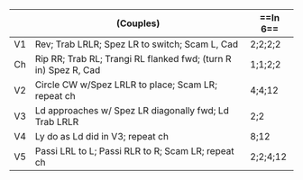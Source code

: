 ||(Couples) |==In 6==|
|-----|----|-----|
|V1| Rev; Trab LRLR; Spez LR  to switch; Scam L, Cad |2;2;2;2|
|Ch| Rip RR; Trab RL; Trangi RL flanked fwd; (turn R in) Spez R, Cad |1;1;2;2|
|V2| Circle CW w/Spez LRLR to place; Scam LR; repeat ch |4;4;12|
|V3| Ld approaches w/ Spez LR diagonally fwd; Ld Trab LRLR |2;2|
|V4| Ly do as Ld did in V3; repeat ch |8;12|
|V5| Passi LRL to L; Passi RLR to R; Scam LR; repeat ch |2;2;4;12|
